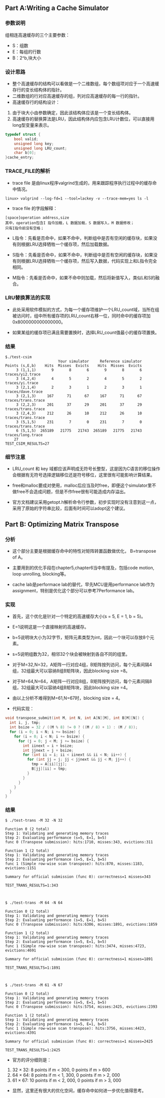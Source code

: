 ## Part A:Writing a Cache Simulator

### 参数说明
组相连高速缓存的三个主要参数：
- S：组数
- E：每组的行数
- B：2^b,块大小

### 设计思路
- 整个高速缓存的结构可以看做是一个二维数组，每个数组项对应于一个高速缓存行的变长结构体的指针。
- 二维数组的行对应高速缓存的组，列对应高速缓存的每一行的指针。
- 高速缓存行的结构设计：
1. 由于块大小由参数确定，因此该结构体应该是一个变长结构体。
2. 高速缓存的替换算法是LRU，因此结构体内应包含LRU计数位，可以直接用long型变量来表示。
```C
typedef struct {
	bool valid;
	unsigned long key;
	unsigned long LRU_count;
	char b[0];
}cache_entry;
```
### TRACE_FILE的解析
- trace file 是由linux程序valgrind生成的，用来跟踪程序执行过程中的缓存命中情况。
```shell
linux> valgrind --log-fd=1 --tool=lackey -v --trace-mem=yes ls -l
```

-  trace file 的字段解释：
```shell
[space]operation address,size
其中，operation包含I 指令加载，L 数据加载，S 数据写入，M 数据修改；
只有I指令前没有空格；
```

- L指令：先看是否命中，如果不命中，判断组中是否有空闲的缓存块，如果没有则根据LRU选择牺牲一个缓存项，然后加载数据。

- S指令：先看是否命中，如果不命中，判断组中是否有空闲的缓存块，如果没有则根据LRU选择牺牲一个缓存项，然后写入数据，代码实现上和L指令完全相同。

- M指令：先看是否命中，如果不命中则加载，然后将新值写入，类似L和S的融合。

### LRU替换算法的实现
- 此处采用软件模拟的方式，为每一个缓存项维护一个LRU_count域，当所在组被访问时，组中所有缓存项的LRU_count右移一位，同时命中的缓存项加0x8000000000000000。

- 如果某组的缓存项已满且需要置换时，选择LRU_count值最小的缓存项置换。

### 结果
```shell
$./test-csim 
                        Your simulator     Reference simulator
Points (s,E,b)    Hits  Misses  Evicts    Hits  Misses  Evicts
     3 (1,1,1)       9       8       6       9       8       6  traces/yi2.trace
     3 (4,2,4)       4       5       2       4       5       2  traces/yi.trace
     3 (2,1,4)       2       3       1       2       3       1  traces/dave.trace
     3 (2,1,3)     167      71      67     167      71      67  traces/trans.trace
     3 (2,2,3)     201      37      29     201      37      29  traces/trans.trace
     3 (2,4,3)     212      26      10     212      26      10  traces/trans.trace
     3 (5,1,5)     231       7       0     231       7       0  traces/trans.trace
     6 (5,1,5)  265189   21775   21743  265189   21775   21743  traces/long.trace
    27
TEST_CSIM_RESULTS=27
```

### 细节注意
- LRU_count 和 key 域都应该声明成无符号长整型，这是因为C语言的移位操作会根据有无符号选择逻辑移位还是符号移位，这里很有可能影响计算结果。

- free和malloc要成对使用，malloc后应当及时free，即便这个simulator里不做free不会造成问题，但是不作free很有可能造成内存溢出。

- 官方文档建议采用getopt.h解析命令行参数，初步实现时没有注意到这一点，采用了原始的字符串比较，后面有时间可以adopt这个建议。


## Part B: Optimizing Matrix Transpose

### 分析
- 这个部分主要是根据缓存命中的特性对矩阵转置函数做优化， B=transpose of A。

- 主要用到的优化手段在chapter5,chapter6当中有提及，包括code motion, loop unrolling, blocking等。

- cache lab是performace lab的替代，早先MCU是用performance lab作为assignment，特别是优化这个部分可以参考7Performance lab。

### 实现
- 首先，这个优化是针对一个特定的高速缓存大小(s = 5, E = 1, b = 5)。

- E=1说明这是一个直接映射的高速缓存。

- b=5说明块大小为32字节，矩阵元素类型为int，因此一个块可以存放8个元素。

- s=5说明组数为32，相邻32个块会被映射到各自不同的组里。

- 对于M=32,N=32，A矩阵一行对应4组，B矩阵按列访问，每个元素间隔4组，32组最大可以容纳8组B矩阵块，因此blocking size =8。

- 对于M=64,N=64，A矩阵一行对应8组，B矩阵按列访问，每个元素间隔8组，32组最大可以容纳4组B矩阵块，因此blocking size =4。

- 由以上分析不难得到M=61,N=67时，blocking size = 4。

- 代码实现：
```C
void transpose_submit(int M, int N, int A[N][M], int B[M][N]) {
  int i, j, tmp;
  int bsize = 32 / ((M % 8) != 0 ? ((M / 8) + 1) : (M / 8));
  for (i = 0; i < N; i += bsize) {
    for (i = 0; i < N; i += bsize) {
      for (j = 0; j < M; j += bsize) {
        int iinext = i + bsize;
        int jjnext = j + bsize;
        for (int ii = i; ii < iinext && ii < N; ii++) {
          for (int jj = j; jj < jjnext && jj < M; jj++) {
            tmp = A[ii][jj];
            B[jj][ii] = tmp;
          }
        }
      }
    }
  }
}
```
### 结果
```shell
$ ./test-trans -M 32 -N 32

Function 0 (2 total)
Step 1: Validating and generating memory traces
Step 2: Evaluating performance (s=5, E=1, b=5)
func 0 (Transpose submission): hits:1710, misses:343, evictions:311

Function 1 (2 total)
Step 1: Validating and generating memory traces
Step 2: Evaluating performance (s=5, E=1, b=5)
func 1 (Simple row-wise scan transpose): hits:870, misses:1183, evictions:1151

Summary for official submission (func 0): correctness=1 misses=343

TEST_TRANS_RESULTS=1:343



$ ./test-trans -M 64 -N 64

Function 0 (2 total)
Step 1: Validating and generating memory traces
Step 2: Evaluating performance (s=5, E=1, b=5)
func 0 (Transpose submission): hits:6306, misses:1891, evictions:1859

Function 1 (2 total)
Step 1: Validating and generating memory traces
Step 2: Evaluating performance (s=5, E=1, b=5)
func 1 (Simple row-wise scan transpose): hits:3474, misses:4723, evictions:4691

Summary for official submission (func 0): correctness=1 misses=1891

TEST_TRANS_RESULTS=1:1891



$ ./test-trans -M 61 -N 67

Function 0 (2 total)
Step 1: Validating and generating memory traces
Step 2: Evaluating performance (s=5, E=1, b=5)
func 0 (Transpose submission): hits:5754, misses:2425, evictions:2393

Function 1 (2 total)
Step 1: Validating and generating memory traces
Step 2: Evaluating performance (s=5, E=1, b=5)
func 1 (Simple row-wise scan transpose): hits:3756, misses:4423, evictions:4391

Summary for official submission (func 0): correctness=1 misses=2425

TEST_TRANS_RESULTS=1:2425
```

- 官方的评分细则是：
1. 32 × 32: 8 points if m < 300, 0 points if m > 600
2. 64 × 64: 8 points if m < 1, 300, 0 points if m > 2, 000
3. 61 × 67: 10 points if m < 2, 000, 0 points if m > 3, 000

- 显然，这里还有很大的优化空间，缓存命中如何进一步优化值得思考。